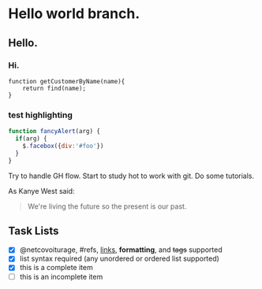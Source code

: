 # Hello world branch.
## Hello.
### Hi.

    function getCustomerByName(name){
        return find(name);
    }
    
### test highlighting
    
```javascript
function fancyAlert(arg) {
  if(arg) {
    $.facebox({div:'#foo'})
  }
}
``` 
    
Try to handle GH flow.
Start to study hot to work with git.
Do some tutorials.

As Kanye West said:
> We're living the future so
> the present is our past.

## Task Lists
- [x] @netcovoiturage, #refs, [links](), **formatting**, and <del>tags</del> supported
- [x] list syntax required (any unordered or ordered list supported)
- [x] this is a complete item
- [ ] this is an incomplete item
